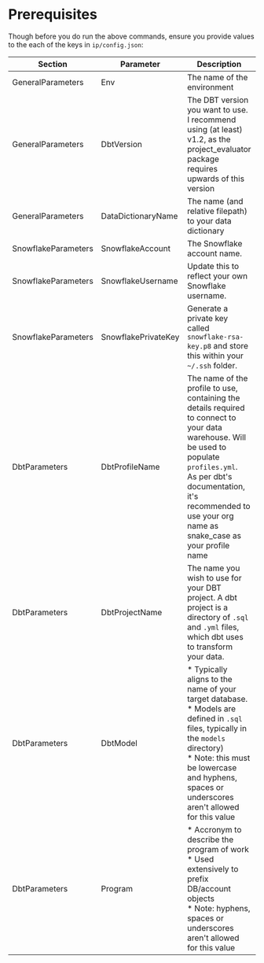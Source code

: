 # Prerequisites

Though before you do run the above commands, ensure you provide values to the each of the keys in `ip/config.json`:

| Section | Parameter | Description                  | Example |
| ------- | -------| -----------------------------| --- |
| GeneralParameters | Env | The name of the environment | `DEV` |
| GeneralParameters | DbtVersion | The DBT version you want to use. I recommend using (at least) v1.2, as the project_evaluator package requires upwards of this version | `1.2.0` |
| GeneralParameters | DataDictionaryName | The name (and relative filepath) to your data dictionary | `ip/data_dictionary.csv` |
| SnowflakeParameters | SnowflakeAccount | The Snowflake account name. | `companyabc.ap-southeast-2` |
| SnowflakeParameters | SnowflakeUsername | Update this to reflect your own Snowflake username. | `jbloggs` |
| SnowflakeParameters | SnowflakePrivateKey | Generate a private key called `snowflake-rsa-key.p8` and store this within your `~/.ssh` folder. | `my-rsa-key.p8` |
| DbtParameters | DbtProfileName | The name of the profile to use, containing the details required to connect to your data warehouse. Will be used to populate `profiles.yml`.<br/> As per dbt's documentation, it's recommended to use your org name as snake_case as your profile name | `eg_company` |
| DbtParameters | DbtProjectName | The name you wish to use for your DBT project. A dbt project is a directory of `.sql` and `.yml` files, which dbt uses to transform your data. | `eg_project` |
| DbtParameters | DbtModel | * Typically aligns to the name of your target database.<br/>* Models are defined in `.sql` files, typically in the `models` directory)<br/>* Note: this must be lowercase and hyphens, spaces or underscores aren't allowed for this value | `curated_db` |
| DbtParameters | Program | * Accronym to describe the program of work<br/>* Used extensively to prefix DB/account objects<br/>* Note: hyphens, spaces or underscores aren't allowed for this value | `DFP` <br/>(accronym for 'Data Foundations Project') |
